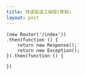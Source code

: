 ```yaml
---
title: 铁道扳道工编程(草稿)
layout: post
---
```


    (new Router('/index'))
    .then(function () {
        return new Response();
        return new Exception();
    }).then(function () {
        
    })

